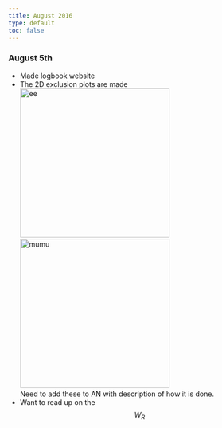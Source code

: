 ```yaml
---
title: August 2016
type: default
toc: false
---
```



### August 5th

 * Made logbook website
 * The 2D exclusion plots are made  
   <img alt="ee" src="http://phansen.web.cern.ch/phansen/wr-plots/lim2dWReejj_SHv19800toys_limit.png" width=300 />  
   <img alt="mumu" src="http://phansen.web.cern.ch/phansen/wr-plots/lim2dWRmumujj_SHv19800toys_limit.png" width=300 />  
   Need to add these to AN with description of how it is done. 
 * Want to read up on the $$W_R$$

